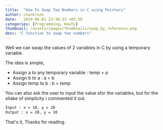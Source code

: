 ```yaml
---
title:  "How To Swap Two Numbers in C using Pointers"
author: chankruze
date:   2019-06-01 23:30:33 +05:30
categories: [Programming, HowTo]
thumbnail: /assets/images/thumbnails/swap_by_reference.png
desc: "C function to swap two numbers"
---
```

Well we can swap the values of 2 variables in C by using a temporary variable.

The idea is simple,

- Assign a to any temporary variable : temp = a
- Assign b to a : a = b
- Assign temp to b : b = temp

You can also ask the user to input the value sfor the variables, but for the shake of simplicity i commented it out.


```bash
Input : x = 10, y = 20
Output : x = 20, y = 10
```

<script src="https://gist.github.com/chankruze/4bdaa12bdf75bc1f67fcd8dbc9ccf7f8.js"></script>

That's it, Thanks for reading.